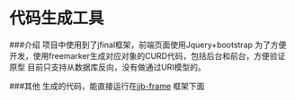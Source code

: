代码生成工具
===============================
###介绍
		项目中使用到了jfinal框架，前端页面使用Jquery+bootstrap
		为了方便开发，使用freemarker生成对应对象的CURD代码，包括后台和前台，方便验证原型
		目前只支持从数据库反向，没有做通过URI模型的。

###其他
	生成的代码，能直接运行在[jjb-frame](https://github.com/yueric/jjb-frame) 框架下面